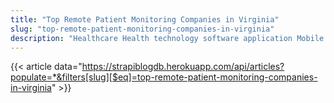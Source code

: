 ```yaml
---
title: "Top Remote Patient Monitoring Companies in Virginia"
slug: "top-remote-patient-monitoring-companies-in-virginia"
description: "Healthcare Health technology software application Mobile App Development Telemedicine App Development"
---
```


{{< article data="https://strapiblogdb.herokuapp.com/api/articles?populate=*&filters[slug][$eq]=top-remote-patient-monitoring-companies-in-virginia" >}}

